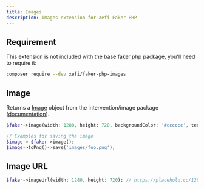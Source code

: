 ```yaml
---
title: Images
description: Images extension for Xefi Faker PHP
---
```


## Requirement

This extension is not included with the base faker php package, you'll need to require it:

```bash
composer require --dev xefi/faker-php-images
```

## Image

Returns a [Image](https://github.com/Intervention/image/blob/develop/src/Image.php) object from the intervention/image package ([documentation](https://image.intervention.io/v3)).

```php
$faker->image(width: 1280, height: 720, backgroundColor: '#cccccc', textColor: '#333333');

// Examples for saving the image
$image = $faker->image();
$image->toPng()->save('images/foo.png');
```

## Image URL

```php
$faker->imageUrl(width: 1280, height: 720); // https://placehold.co/1280x720
```
